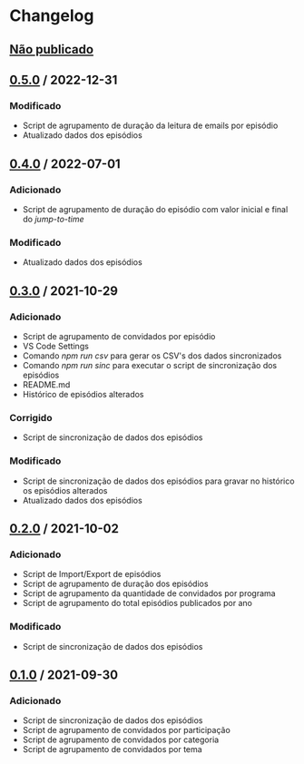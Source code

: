 # Changelog

## [Não publicado]

## [0.5.0] / 2022-12-31

### Modificado

- Script de agrupamento de duração da leitura de emails por episódio
- Atualizado dados dos episódios

## [0.4.0] / 2022-07-01

### Adicionado

- Script de agrupamento de duração do episódio com valor inicial e final do _jump-to-time_

### Modificado

- Atualizado dados dos episódios

## [0.3.0] / 2021-10-29

### Adicionado

- Script de agrupamento de convidados por episódio
- VS Code Settings
- Comando _npm run csv_ para gerar os CSV's dos dados sincronizados
- Comando _npm run sinc_ para executar o script de sincronização dos episódios
- README.md
- Histórico de episódios alterados

### Corrigido

- Script de sincronização de dados dos episódios

### Modificado

- Script de sincronização de dados dos episódios para gravar no histórico os episódios alterados
- Atualizado dados dos episódios

## [0.2.0] / 2021-10-02

### Adicionado

- Script de Import/Export de episódios
- Script de agrupamento de duração dos episódios
- Script de agrupamento da quantidade de convidados por programa
- Script de agrupamento do total episódios publicados por ano

### Modificado

- Script de sincronização de dados dos episódios

## [0.1.0] / 2021-09-30

### Adicionado

- Script de sincronização de dados dos episódios
- Script de agrupamento de convidados por participação
- Script de agrupamento de convidados por categoria
- Script de agrupamento de convidados por tema

[não publicado]: https://github.com/lucashpmelo/node-terminus/compare/0.5.0...HEAD
[0.5.0]: https://github.com/lucashpmelo/node-terminus/compare/0.4.0...0.5.0
[0.4.0]: https://github.com/lucashpmelo/node-terminus/compare/0.3.0...0.4.0
[0.3.0]: https://github.com/lucashpmelo/node-terminus/compare/0.2.0...0.3.0
[0.2.0]: https://github.com/lucashpmelo/node-terminus/compare/0.1.0...0.2.0
[0.1.0]: https://github.com/lucashpmelo/node-terminus/releases/tag/0.1.0
